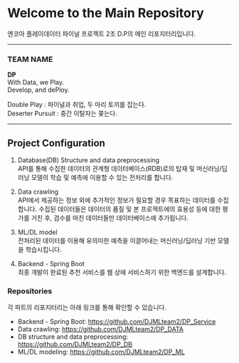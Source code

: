 # Welcome to the Main Repository
엔코아 플레이데이터 파이널 프로젝트 2조 D.P의 메인 리포지터리입니다.

----------------------------------------------------------
### TEAM NAME
**DP**  
With Data, we Play.  
Develop, and dePloy.  
  
Double Play : 파이널과 취업, 두 마리 토끼를 잡는다.  
Deserter Pursuit : 중간 이탈자는 쫒는다.  

-------------------------------------------
## Project Configuration
1. Database(DB) Structure and data preprocessing<br/>API를 통해 수집한 데이터의 관계형 데이터베이스(RDB)로의 탑재 및 머신러닝/딥러닝 모델의 학습 및 예측에 이용할 수 있는 전처리를 합니다.

2. Data crawling<br/>API에서 제공하는 정보 외에 추가적인 정보가 필요할 경우 목표하는 데이터를 수집합니다. 수집된 데이터들은 데이터의 품질 및 본 프로젝트에의 효용성 등에 대한 평가를 거친 후, 검수를 마친 데이터들만 데이터베이스에 추가됩니다.

3. ML/DL model<br/>전처리된 데이터를 이용해 유의미한 예측을 이끌어내는 머신러닝/딥러닝 기반 모델을 학습시킵니다.

4. Backend - Spring Boot<br/>최종 개발이 완료된 추천 서비스를 웹 상에 서비스하기 위한 백엔드를 설계합니다.

### Repositories
각 파트의 리포지터리는 아래 링크를 통해 확인할 수 있습니다.
* Backend - Spring Boot: https://github.com/DJMLteam2/DP_Service
* Data crawling: https://github.com/DJMLteam2/DP_DATA
* DB structure and data preprocessing: https://github.com/DJMLteam2/DP_DB
* ML/DL modeling: https://github.com/DJMLteam2/DP_ML
